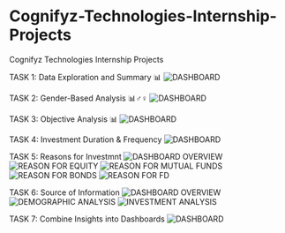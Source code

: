 # Cognifyz-Technologies-Internship-Projects
Cognifyz Technologies Internship Projects

TASK 1: Data Exploration and Summary 📊
![DASHBOARD](https://github.com/user-attachments/assets/0f1bb315-72d3-4b49-aae4-210fd4b32c3f)

TASK 2: Gender-Based Analysis 📊♂️♀️
![DASHBOARD](https://github.com/user-attachments/assets/b0101c44-eed4-4615-b638-19508c846d52)

TASK 3: Objective Analysis 📊
![DASHBOARD](https://github.com/user-attachments/assets/fc87c269-14e8-46c2-8ab8-802981ab2a70)

TASK 4: Investment Duration & Frequency
![DASHBOARD](https://github.com/user-attachments/assets/a26b33ad-9138-45d0-87a2-bb1ec2dd450e)

TASK 5: Reasons for Investmnt
![DASHBOARD OVERVIEW](https://github.com/user-attachments/assets/93e755dd-c7b6-4a05-b680-86b70a47701b)
![REASON FOR EQUITY](https://github.com/user-attachments/assets/3b39c0d4-140b-4bfa-a9bc-4663c2605a3d)
![REASON FOR MUTUAL FUNDS](https://github.com/user-attachments/assets/cc755a2c-a467-417a-9a3c-58c4d32ae811)
![REASON FOR BONDS](https://github.com/user-attachments/assets/21c33a07-beb9-475a-afde-98a7337f32cb)
![REASON FOR FD](https://github.com/user-attachments/assets/ca2c5b50-fdc7-47f9-8575-00a37315ee24)

TASK 6: Source of Information
![DASHBOARD OVERVIEW](https://github.com/user-attachments/assets/5bb6c54c-7792-4bc5-b490-c1dfa43ce8fe)
![DEMOGRAPHIC ANALYSIS](https://github.com/user-attachments/assets/5ca9b135-c3a2-4a78-9a05-062ab0a44116)
![INVESTMENT ANALYSIS](https://github.com/user-attachments/assets/3b2745a1-666a-4a45-a27b-54700aceac1d)

TASK 7: Combine Insights into Dashboards
![DASHBOARD](https://github.com/user-attachments/assets/7eac0a13-8302-4760-bd2a-5c84e2d052e2)
